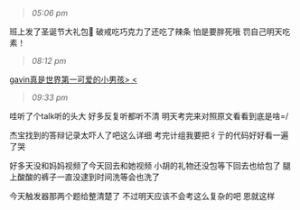 >*05:06 pm*

班上发了圣诞节大礼包🎅
破戒吃巧克力了还吃了辣条
怕是要胖死哦
罚自己明天吃素！

<!--more-->

>*08:12 pm*

[gavin真是世界第一可爱的小男孩> <](http://t.cn/RTHU3OF?m=4186721874234763&u=2238200645)

>*09:33 pm*

哇听了个talk听的头大
好多反复听都听不清
明天考完来对照原文看看到底是啥=/

杰宝找到的答辩记录太吓人了吧这么详细
考完计组我要把彳亍的代码好好看一遍了哭

好多天没和妈妈视频了今天回去和她视频
小胡的礼物还没包等下回去也给包了
腿上酸酸的裤子一直没逮到时间洗等会也洗了

今天触发器那两个题给整清楚了
不过明天应该不会考这么复杂的吧
恩就这样

